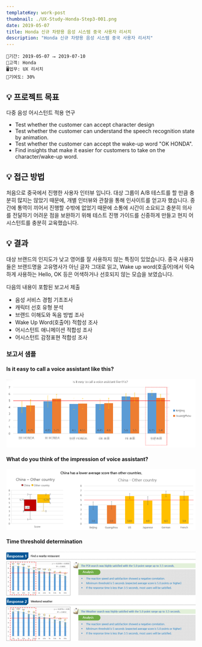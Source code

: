 ```yaml
---
templateKey: work-post
thumbnail: ./UX-Study-Honda-Step3-001.png
date: 2019-05-07
title: Honda 신규 차량용 음성 시스템 중국 사용자 리서치
description: "Honda 신규 차량용 음성 시스템 중국 사용자 리서치"
---
```

```
📅기간: 2019-05-07 ⭢ 2019-07-10
🤝고객: Honda
🖥️업무: UX 리서치
🎯기여도: 30%
```

## 💡 프로젝트 목표
다중 음성 어시스턴트 적용 연구

- Test whether the customer can accept character design
- Test whether the customer can understand the speech recognition state by animation.
- Test whether the customer can accept the wake-up word "OK HONDA".
- Find insights that make it easier for customers to take on the character/wake-up word.

## 💡 접근 방법
처음으로 중국에서 진행한 사용자 인터뷰 입니다. 대상 그룹이 A/B 테스트를 할 만큼 충분히 많지는 않았기 때문에, 개별 인터뷰와 관찰을 통해 인사이트를 얻고자 했습니다. 중간에 통역이 끼어서 진행할 수밖에 없었기 때문에 소통에 시간이 소요되고 충분히 의사를 전달하기 어려운 점을 보완하기 위해 테스트 진행 가이드를 신중하게 만들고 현지 어시스턴트를 충분히 교육했습니다.

## 💡 결과
대상 브랜드의 인지도가 낮고 영어를 잘 사용하지 않는 특징이 있었습니다. 중국 사용자들은 브랜드명을 고유명사가 아닌 글자 그대로 읽고, Wake up word(호출어)에서 익숙하게 사용하는 Hello, OK 등은 어색하거나 선호되지 않는 모습을 보였습니다.

다음의 내용이 포함된 보고서 제출
- 음성 서비스 경험 기초조사
- 캐릭터 선호 유형 분석
- 브랜드 이해도와 독음 방법 조사
- Wake Up Word(호출어) 적합성 조사
- 어시스턴트 애니메이션 적합성 조사
- 어시스턴트 감정표현 적합성 조사

### 보고서 샘플
#### Is it easy to call a voice assistant like this?
![Is it easy to call a voice assistant like this?](./UX-Study-Honda-CN-001.png)
#### What do you think of the impression of voice assistant?
![What do you think of the impression of voice assistant?](./UX-Study-Honda-CN-002.png)
#### Time threshold determination
![Time threshold determination](./UX-Study-Honda-CN-003.png)